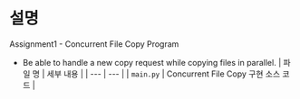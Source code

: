 # 설명
Assignment1 - Concurrent File Copy Program
- Be able to handle a new copy request while copying files in parallel.
| 파일 명 | 세부 내용 |
| --- | --- |
| `main.py`   | Concurrent File Copy 구현 소스 코드 |